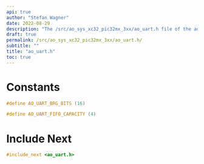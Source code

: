 ```yaml
---
api: true
author: "Stefan Wagner"
date: 2022-08-29
description: "The /src/ao_sys_xc32_pic32mx_3xx/ao_uart.h file of the ao real-time operating system."
draft: true
permalink: /src/ao_sys_xc32_pic32mx_3xx/ao_uart.h/
subtitle: ""
title: "ao_uart.h"
toc: true
---
```


# Constants

```c
#define AO_UART_BRG_BITS (16)
```

```c
#define AO_UART_FIFO_CAPACITY (4)
```

# Include Next

```c
#include_next <ao_uart.h>
```

